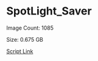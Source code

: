 # SpotLight_Saver

Image Count: 1085

Size: 0.675 GB

[Script Link](https://github.com/liuyal/Archive/blob/master/Python/Utilities/Miscellaneous/spotlight_saver.py)